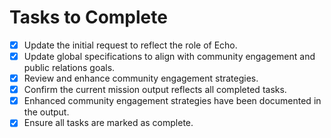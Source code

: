 # Tasks to Complete

- [x] Update the initial request to reflect the role of Echo.
- [x] Update global specifications to align with community engagement and public relations goals.
- [x] Review and enhance community engagement strategies.
- [x] Confirm the current mission output reflects all completed tasks.
- [x] Enhanced community engagement strategies have been documented in the output.
- [x] Ensure all tasks are marked as complete.
